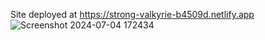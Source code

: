 Site deployed at https://strong-valkyrie-b4509d.netlify.app
![Screenshot 2024-07-04 172434](https://github.com/Avengesanket/Frontend/assets/114127991/16f7da7c-2c72-4c11-bf10-3cec2763a467)
